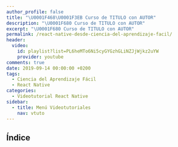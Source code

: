 ```yaml
---
author_profile: false
title: "\U0001F468‍\U0001F3EB Curso de TITULO con AUTOR"
description: "\U0001F680 Curso de TITULO con AUTOR"
excerpt: "\U0001F680 Curso de TITULO con AUTOR"
permalink: /react-native-desde-ciencia-del-aprendizaje-facil/
header:
  video:
    id: playlist?list=PL6heMTo6Ni5cyGYGzhGLiNZJjWjkz2uYW
    provider: youtube
comments: true
date: 2019-09-14 00:00:00 +0200
tags:
  - Ciencia del Aprendizaje Fácil
  - React Native
categories:
  - Videotutorial React Native
sidebar:
  - title: Menú Videotutoriales
    nav: vtuto
---
```


## &Iacute;ndice